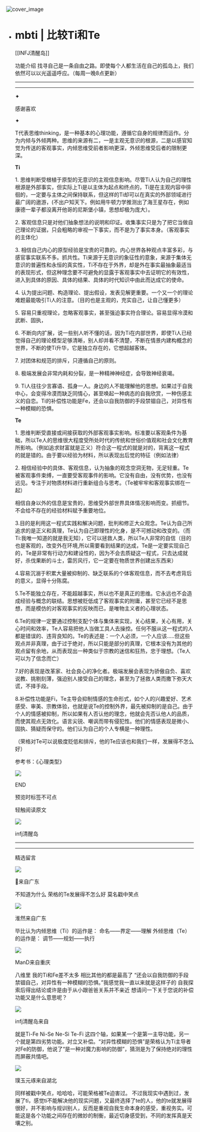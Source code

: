 ![cover_image](https://mmbiz.qlogo.cn/mmbiz_jpg/DZCdtia4bJxok2BAZVB0RHSiaEibsfdPgOnYcvEgQ0kq0J9ALlXsyUavy78ZrE3RENoSRYIUciaF4kicNIn3XUW5HUA/0?wx_fmt=jpeg)

- # mbti | 比较Ti和Te
  
  [[INFJ清醒岛]]
  
  功能介绍 找寻自己是一条自由之路。即使每个人都生活在自己的孤岛上，我们依然可以以光遥遥呼应。（每周一晚8点更新）
  
  ---
  
  ---
  
  ✦
  
  感谢喜欢
  
  ✦
  
  T代表思维thinking，是一种基本的心理功能，遵循它自身的规律而运作。分为内倾与外倾两种。思维的来源有二，一是主观无意识的根源，二是以感官知觉为传送的客观事实，内倾思维受前者影响更深，外倾思维受后者的限制更深。
  
  **Ti**
  
  1\.
  思维判断受根植于原型的无意识的主观信息影响。尽管Ti人认为自己的理性根源是外部事实，但实际上Ti是以主体为起点和终点的，Ti是在主观内容中徘徊的，一定要与主体之间保持联系，但这样的Ti却可以在真实的外部领域进行最广阔的遨游，(不出户知天下。例如用牛顿力学推测出了海王星存在，例如康德一辈子都没离开他哥的尼斯堡小镇，思想却极为庞大）。
  
  2\. 客观信息只是对他们抽象想法的说明和印证。收集事实只是为了把它当做自己理论的证据，只会粗略的审视一下事实，而不是为了事实本身。（客观事实的主体化）
  
  3\.
  相信自己内心的原型经验是宝贵的可靠的。内心世界各种观点丰富多彩，与感官事实联系不多。抓共性。Ti来源于无意识的象征性的意象，来源于集体无意识的普遍性和永恒的真实性，Ti不存在于外界，却是外在事实最抽象最适当的表现形式，但这种理念要不可避免的显露于客观事实中去证明它的有效性，进入到具体的原因、具体的结果、具体的时代知识中由此而达成它的使命。
  
  4\. 认为提出问题、构造理论、提出假设，发表见解更重要。一个又一个的理论难题最能吸引Ti人的注意。（目的也是主观的，充实自己，让自己懂更多）
  
  5\. 容易只重视理论，忽略客观事实，甚至强迫事实符合理论。容易显得冷漠和武断、固执，
  
  6\.
  不断向内扩展，说一些别人听不懂的话，因为Ti在内部世界，即使Ti人已经觉得自己的理论模型足够清晰，别人却并看不清楚，不断在情景内建构概念的世界，不断的使Ti升华，它是独立存在的，它想超越客体。
  
  7\. 对团体和规范的排斥，只遵循自己的原则。
  
  8\. 极端发展会非常内耗和分裂，是一种精神神经症，会导致神经衰竭。
  
  9\.
  Ti人往往少言寡语、孤身一人。身边的人不能理解他的思想。如果过于自我中心，会变得冷漠而缺乏同情心，甚至唤起一种病态的自我欣赏，一种伤感主义的自恋。Ti的补偿性功能是Fe，还会以自我防御的手段禁锢自己，对异性有一种模糊的恐惧。
  
  **Te**
  
  1\.
  思维判断受直接或间接获取的外部客观事实影响。标准要以客观条件为基础，所以Te人的思维很大程度受所处时代的传统和世俗价值观和社会文化教育所影响。（例如追求财富就是正义）符合这一程式的就是对的，背离这一程式的就是错的。由于要以经验为材料，所以表现出后觉的特征（例如法律）
  
  2\.
  相信经验中的具体、客观信息，认为抽象的观念空洞无物，无足轻重。Te被客观事件束缚，一直要受客观事件的影响。它没有自由，没有优势，也没有远见。专注于对物质材料进行重新组合与思考。（Te被牢牢和客观事实绑在一起）
  
  相信自身以外的信息是宝贵的，思维受外部世界具体情况影响而变。抓细节。不会给不存在的经验材料赋予重要地位。
  
  3.目的是利用这一程式实践和解决问题，批判和修正大众观念。Te认为自己所追求的是正义和真理，Te认为自己即理性的化身，是不可撼动和改变的。（而Ti:我唯一知道的就是我无知），它可以拯救人类，所以Te人非常的自信（目的也是客观的，改变外在环境,所以需要看到结果的达成，Te是一定要实现自己的，Te是非常有行动力和建设性的，因为不会去质疑这一程式，只去达成就好，杀伐果断的斗士，雷厉风行，它一定要在物质世界创建出东西来）
  
  4.容易沉溺于积累大量被抑制的、缺乏联系的个体客观信息，而不去考虑背后的意义，显得十分陈腐。
  
  5.Te不能独立存在，不能超越事实，所以也不是真正的思维。它永远也不会造成经验与概念的联结。思想被贬低成了客观事实的附庸，甚至它已经不是思想，而是模仿的对客观事实的反映而已，是唯物主义者的心理状态。
  
  6.Te的规律一定要通过控制支配个体与集体来实现，关心结果，关心有用，关心时间和效率，Te人容易把他人当做工具人去操控。任何不服从这一程式的人都是错误的、违背良知的。Te的表述是：一个人必须，一个人应该.....但这些观点并非真理，由于过于绝对，所以只能是部分的真理，它根本没有为其他的观点留有余地，从而表现出一种类似于宗教的迷信和狂热，忠于理想。（Te人可以为了信念而亡）
  
  7.好的表现是改革家、社会良心的净化者。极端发展会表现为骄傲自负、喜欢说教、挑剔刻薄，强迫别人接受自己的理念，甚至为了拯救人类而撒下弥天大谎，不择手段。
  
  8.补偿性功能是Fi，Te主导会抑制情感的生命形式，如个人的兴趣爱好、艺术感受、审美、宗教体验，也就是说Te的控制外界，最先被抑制的是自己。由于个人的情感被抑制，所以如果有人否认他的理念，他就会先否认他人的品质，而使其观点无效化。语言尖锐、嘲讽而带有侵犯性。他们的情感表现是微小、固执、猜疑而保守的。他们认为自己的个人专横是一种理性。
  
  （荣格对Te可以说极度贬低和排斥，他的Te应该也和我们一样，发展得不怎么好）
  
  参考书：《心理类型》
  
  ![](https://mmbiz.qpic.cn/mmbiz_gif/7FiadXCUBpqt43ySAFleQonQAWQDMwvCPOiaiaFlUYSG8ibicVqc4d5rBa4niaAWr9DmauJ43FCich2gaNDU6PiaKZQf6w/640?wx_fmt=gif)
  
  END
  
  预览时标签不可点
  
    
  
  
  轻触阅读原文
  
  ![](http://mmbiz.qpic.cn/mmbiz_png/DZCdtia4bJxpcRrqEcIicNn7icChObS1Eqm6u2hlN1LGAHvlMHZg6O2a3A47KdeC6IqvVTuryNZQpDFQ1LX3JvT9w/0?wx_fmt=png)
  
  infj清醒岛
  
  ---
  
  ---
  
  精选留言
  
  ![](http://mmsns.qpic.cn/mmsns/iaxNB5XaibCeLTYWIUGCYm7cS1kFxTx4ibUSEBZJ6VnOdXPDItJ9PaGRg/0)
  
  🍼来自广东
  
  不知道为什么 荣格的Te发展得不怎么好 莫名戳中笑点
  
  ![](http://mmsns.qpic.cn/mmsns/iaxNB5XaibCeLTYWIUGCYm7cS1kFxTx4ibUSEBZJ6VnOdXPDItJ9PaGRg/0)
  
  淮然来自广东
  
  毕比认为内倾思维（Ti）的运作是： 命名——界定——理解 外倾思维（Te）的运作是： 调节——规划——执行
  
  ![](http://mmsns.qpic.cn/mmsns/iaxNB5XaibCeLTYWIUGCYm7cS1kFxTx4ibUSEBZJ6VnOdXPDItJ9PaGRg/0)
  
  ManD来自重庆
  
  八维里 我的Ti和Fe差不太多 相比其他的都是最高了 “还会以自我防御的手段禁锢自己，对异性有一种模糊的恐惧。”我感觉我一直以来就是这样子的
  自我探索后得出结论或许是由于从小跟爸爸关系并不亲近 想请问一下关于您说的补偿功能又是什么意思呢？
  
  ![](http://wx.qlogo.cn/mmhead/Q3auHgzwzM4icoibBPppWkMrbLG1lB8KhWHaiaiabBib87BTTdVQC8Cyacg/64)
  
  infj清醒岛来自
  
  就是Ti-Fe Ni-Se Ne-Si Te-Fi
  这四个轴，如果某一个是第一主导功能，另一个就是第四劣势功能。对立又补偿。“对异性模糊的恐惧”是荣格认为Ti主导者对Fe的防御，他说了“是一种对魔力影响的防御”，猜测是为了保持绝对的理性而屏蔽共情吧。
  
  ![](http://mmsns.qpic.cn/mmsns/iaxNB5XaibCeLTYWIUGCYm7cS1kFxTx4ibUSEBZJ6VnOdXPDItJ9PaGRg/0)
  
  璞玉元琢来自湖北
  
  同样被戳中笑点，哈哈哈，可能荣格被Te迫害过。
  不过我现实中遇到过，发展了ti，感觉ti不能解决他的现实问题，又最终选择了te的人，他的te就发展得很好，并不影响与规训别人，反而是重视自我生命本身的感受，重视务实。可能这是各个功能之间存在的微妙的制衡，最近切身感受到，不同的发挥真是天壤之别。